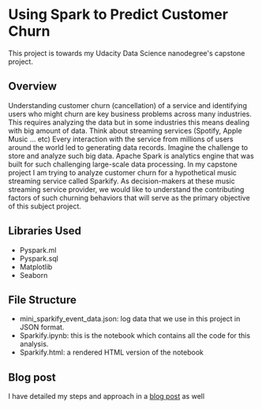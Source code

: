 # Using Spark to Predict Customer Churn

This project is towards my Udacity Data Science nanodegree's capstone project. 

## Overview
Understanding customer churn (cancellation) of a service and identifying users who might churn are key business problems across many industries. This requires analyzing the data but in some industries this means dealing with big amount of data. Think about streaming services (Spotify, Apple Music …  etc)  Every interaction with the service from millions of users around the world led to generating data records. Imagine the challenge to store and analyze such big data. Apache Spark is analytics engine that was built for such challenging large-scale data processing.
 In my capstone project I am trying to analyze customer churn for a hypothetical music streaming service called Sparkify. As decision-makers at these music streaming service provider, we would like to understand the contributing factors of such churning behaviors that will serve as the primary objective of this subject project.
 
## Libraries Used
- Pyspark.ml
- Pyspark.sql
- Matplotlib
- Seaborn
	
## File Structure
- mini_sparkify_event_data.json: log data that we use in this project in JSON format.
- Sparkify.ipynb: this is the notebook which contains all the code for this analysis.
- Sparkify.html: a rendered HTML version of the notebook

## Blog post
I have detailed my steps and approach in a [blog post](https://medium.com/@one.name/using-spark-to-predict-customer-churn-c0192cc47e47) as well 


